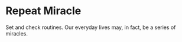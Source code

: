 # Repeat Miracle

Set and check routines. Our everyday lives may, in fact, be a series of miracles.
